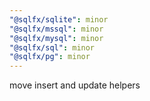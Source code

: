 ```yaml
---
"@sqlfx/sqlite": minor
"@sqlfx/mssql": minor
"@sqlfx/mysql": minor
"@sqlfx/sql": minor
"@sqlfx/pg": minor
---
```


move insert and update helpers
